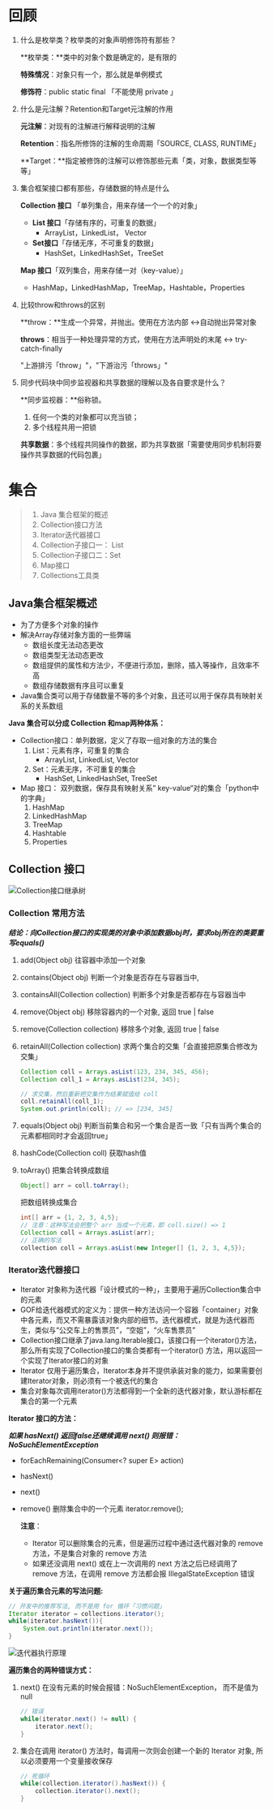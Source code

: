 # 回顾

1.  什么是枚举类？枚举类的对象声明修饰符有那些？

    **枚举类：**类中的对象个数是确定的，是有限的

    **特殊情况**：对象只有一个，那么就是单例模式

    **修饰符**：public static final 「不能使用 private 」

2.  什么是元注解？Retention和Target元注解的作用

    **元注解**：对现有的注解进行解释说明的注解

    **Retention**：指名所修饰的注解的生命周期「SOURCE, CLASS, RUNTIME」

    **Target：**指定被修饰的注解可以修饰那些元素「类，对象，数据类型等等」

3.  集合框架接口都有那些，存储数据的特点是什么

    **Collection 接口** 「单列集合，用来存储一个一个的对象」

    *   **List 接口**「存储有序的，可重复的数据」
        *   ArrayList，LinkedList， Vector
    *   **Set接口**「存储无序，不可重复的数据」
        *   HashSet，LinkedHashSet，TreeSet

    **Map 接口**「双列集合，用来存储一对（key-value）」

    *   HashMap，LinkedHashMap，TreeMap，Hashtable，Properties

4.  比较throw和throws的区别

    **throw：**生成一个异常，并抛出。使用在方法内部 <->自动抛出异常对象

    **throws**：相当于一种处理异常的方式，使用在方法声明处的末尾 <-> try-catch-finally 

    "上游排污「throw」"，"下游治污「throws」"

5.  同步代码块中同步监视器和共享数据的理解以及各自要求是什么？

    **同步监视器：**俗称锁。

    1.  任何一个类的对象都可以充当锁；
    2.  多个线程共用一把锁

    **共享数据**：多个线程共同操作的数据，即为共享数据「需要使用同步机制将要操作共享数据的代码包裹」

    

# 集合

>   1.  Java 集合框架的概述
>   2.  Collection接口方法
>   3.  Iterator迭代器接口
>   4.  Collection子接口一： List
>   5.  Collection子接口二：Set
>   6.  Map接口
>   7.  Collections工具类



## Java集合框架概述



*   为了方便多个对象的操作
*   解决Array存储对象方面的一些弊端
    *   数组长度无法动态更改
    *   数组类型无法动态更改
    *   数组提供的属性和方法少，不便进行添加，删除，插入等操作，且效率不高
    *   数组存储数据有序且可以重复 
*   Java集合类可以用于存储数量不等的多个对象，且还可以用于保存具有映射关系的关系数组

**Java 集合可以分成 Collection 和map两种体系：**

*   Collection接口：单列数据，定义了存取一组对象的方法的集合
    1.  List：元素有序，可重复的集合
        *   ArrayList, LinkedList, Vector
    2.  Set：元素无序，不可重复的集合
        *   HashSet, LinkedHashSet, TreeSet
*   Map 接口： 双列数据，保存具有映射关系” key-value“对的集合「python中的字典」
    1.  HashMap
    2.  LinkedHashMap
    3.  TreeMap
    4.  Hashtable
    5.  Properties



## Collection 接口

![Collection接口继承树](/home/huangzheng2011/Projects/JavaProjects/Java/Java2018/notes/images/Collection接口继承树.png)



### Collection 常用方法

***结论：向Collection接口的实现类的对象中添加数据obj时，要求obj所在的类要重写equals()***

1.  add(Object obj) 往容器中添加一个对象

2.  contains(Object obj)  判断一个对象是否存在与容器当中, 

3.  containsAll(Collection collection)  判断多个对象是否都存在与容器当中

4.  remove(Object obj) 移除容器内的一个对象, 返回 true | false

5.  remove(Collection collection) 移除多个对象, 返回 true | false

6.  retainAll(Collection collection)  求两个集合的交集「会直接把原集合修改为交集」

    ```java
    Collection coll = Arrays.asList(123, 234, 345, 456);
    Collection coll_1 = Arrays.asList(234, 345);
    
    // 求交集，然后重新把交集作为结果赋值给 coll
    coll.retainAll(coll_1);
    System.out.println(coll); // => [234, 345]
    ```

7.  equals(Object obj) 判断当前集合和另一个集合是否一致「只有当两个集合的元素都相同时才会返回true」

8.  hashCode(Collection coll) 获取hash值

9.  toArray()  把集合转换成数组

    ```java
    Object[] arr = coll.toArray();
    ```

    把数组转换成集合

    ```java
    int[] arr = {1, 2, 3, 4,5};
    // 注意：这种写法会把整个 arr 当成一个元素，即 coll.size() => 1
    Collection coll = Arrays.asList(arr);
    // 正确的写法
    collection coll = Arrays.asList(new Integer[] {1, 2, 3, 4,5});
    ```

    

### Iterator迭代器接口

*   Iterator 对象称为迭代器「设计模式的一种」，主要用于遍历Collection集合中的元素
*   GOF给迭代器模式的定义为：提供一种方法访问一个容器「container」对象中各元素，而又不需暴露该对象内部的细节。迭代器模式，就是为迭代器而生，类似与“公交车上的售票员”，“空姐”，“火车售票员”
*   Collection接口继承了java.lang.Iterable接口，该接口有一个iterator()方法，那么所有实现了Collection接口的集合类都有一个iterator() 方法，用以返回一个实现了Iterator接口的对象
*   Iterator 仅用于遍历集合，Iterator本身并不提供承装对象的能力，如果需要创建Iterator对象，则必须有一个被迭代的集合
*   集合对象每次调用iterator()方法都得到一个全新的迭代器对象，默认游标都在集合的第一个元素

**Iterator 接口的方法：**

***如果 hasNext() 返回false还继续调用 next() 则报错：NoSuchElementException***

*   forEachRemaining(Consumer<? super E> action)

*   hasNext()

*   next()

*   remove()  删除集合中的一个元素 iterator.remove();

    **注意**：

    *   Iterator 可以删除集合的元素，但是遍历过程中通过迭代器对象的 remove 方法，不是集合对象的 remove 方法
    *   如果还没调用 next() 或在上一次调用的 next 方法之后已经调用了 remove 方法，在调用 remove 方法都会报 IllegalStateException 错误



**关于遍历集合元素的写法问题:**

```java
// 开发中的推荐写法, 而不是用 for 循环「习惯问题」
Iterator iterator = collections.iterator();
while(iterator.hasNext()){
    System.out.println(iterator.next());
}
```

![迭代器执行原理](/home/huangzheng2011/Projects/JavaProjects/Java/Java2018/notes/images/迭代器执行原理.png)

**遍历集合的两种错误方式：**

1.  next() 在没有元素的时候会报错：NoSuchElementException， 而不是值为 null

    ```java
    // 错误
    while(iterator.next() != null) {
        iterator.next();
    }
    ```

2.  集合在调用 iterator() 方法时，每调用一次则会创建一个新的 Iterator 对象, 所以必须要用一个变量接收保存

    ```java
    // 死循环
    while(collection.iterator().hasNext()) {
        collection.iterator().next();
    }
    ```

    

